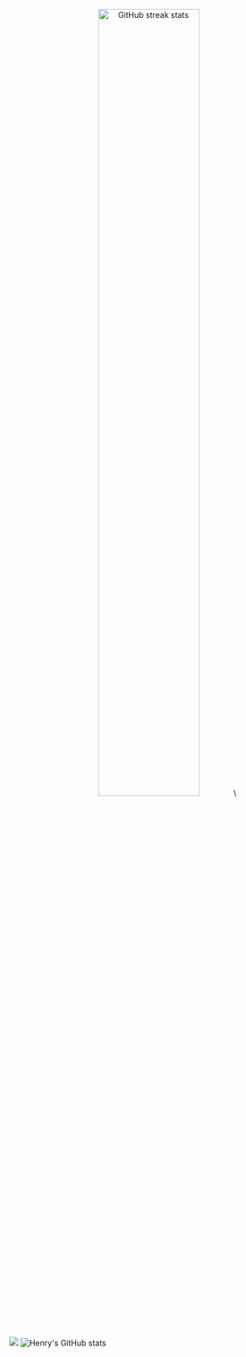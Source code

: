 <p align="center">
  <img src="https://streak-stats.demolab.com/?user=HenryCauan&theme=dracula" alt="GitHub streak stats" width="60%">\
</p>

##

 <img src="https://github-readme-stats.vercel.app/api/top-langs/?username=HenryCauan&layout=compact&langs_count=8&theme=tokyonight"/> ![Henry's GitHub stats](https://github-readme-stats.vercel.app/api?username=HenryCauan&show_icons=true&theme=tokyonight)
